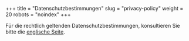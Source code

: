 +++
title = "Datenschutzbestimmungen"
slug = "privacy-policy"
weight = 20
robots = "noindex"
+++

Für die rechtlich geltenden Datenschutzbestimmungen, konsultieren Sie bitte die [englische Seite](/legal-stuff/privacy-policy).
